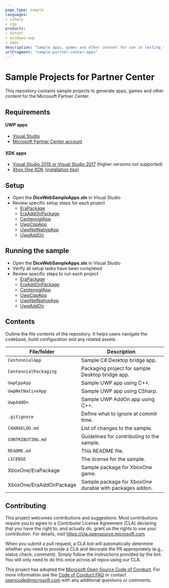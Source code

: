```yaml
---
page_type: sample
languages:
- csharp
- cpp
products:
- dotnet
- windows-uwp
- xbox
description: "Sample apps, games and other content for use in testing the Microsoft Partner Center."
urlFragment: "sample-partner-center-apps"
---
```


# Sample Projects for Partner Center

<!-- 
Guidelines on README format: https://review.docs.microsoft.com/help/onboard/admin/samples/concepts/readme-template?branch=master

Guidance on onboarding samples to docs.microsoft.com/samples: https://review.docs.microsoft.com/help/onboard/admin/samples/process/onboarding?branch=master

Taxonomies for products and languages: https://review.docs.microsoft.com/new-hope/information-architecture/metadata/taxonomies?branch=master
-->

This repository contains sample projects to generate apps, games and other content for the Microsoft Partner Center.

## Requirements

#### UWP apps
- [Visual Studio](https://visualstudio.microsoft.com/downloads/)
- [Microsoft Partner Center account](https://partner.microsoft.com/en-us/dashboard/home)

#### XDK apps
* [Visual Studio 2015 or Visual Studio 2017](https://visualstudio.microsoft.com/downloads/) (higher versions not supported)
* [Xbox One XDK](https://www.microsoft.com/en-us/software-download/devcenter) ([installation tips](XboxOne/XDK_Installation_Tips.md))



## Setup

- Open the **DiceWebSampleApps.sln** in Visual Studio
- Review specific setup steps for each project
  - [EraPackage](XboxOne/EraPackage/README.md)
  - [EraAddOnPackage](XboxOne/EraAddOnPackage/README.md)
  - [CentennialApp](CentennialApp/README.md)
  - [UwpCppApp](UwpCppApp/README.md)
  - [UwpNetNativeApp](UwpNetNativeApp/README.md)
  - [UwpAddOn](UwpAddOn/README.md)

## Running the sample

- Open the **DiceWebSampleApps.sln** in Visual Studio
- Verify all setup tasks have been completed
- Review specific steps to run each project
  - [EraPackage](XboxOne/EraPackage/README.md)
  - [EraAddOnPackage](XboxOne/EraAddOnPackage/README.md)
  - [CentennialApp](CentennialApp/README.md)
  - [UwpCppApp](UwpCppApp/README.md)
  - [UwpNetNativeApp](UwpNetNativeApp/README.md)
  - [UwpAddOn](UwpAddOn/README.md)

## Contents

Outline the file contents of the repository. It helps users navigate the codebase, build configuration and any related assets.

| File/folder       | Description                                |
|-------------------|--------------------------------------------|
| `CentennialApp` | Sample C# Desktop bridge app.                  |
| `CentennialPackaging` | Packaging project for sample Desktop bridge app. |
| `UwpCppApp`       | Sample UWP app using C++.                  |
| `UwpNetNativeApp` | Sample UWP app using CSharp.               |
| `UwpAddOn`       | Sample UWP AddOn app using C++.            |
| `.gitignore`      | Define what to ignore at commit time.      |
| `CHANGELOG.md`    | List of changes to the sample.             |
| `CONTRIBUTING.md` | Guidelines for contributing to the sample. |
| `README.md`       | This README file.                          |
| `LICENSE`         | The license for the sample.                |
| XboxOne/EraPackage | Sample package for XboxOne game. |
| XboxOne/EraAddOnPackage | Sample package for XboxOne durable with packages addon. |

## Contributing

This project welcomes contributions and suggestions.  Most contributions require you to agree to a
Contributor License Agreement (CLA) declaring that you have the right to, and actually do, grant us
the rights to use your contribution. For details, visit https://cla.opensource.microsoft.com.

When you submit a pull request, a CLA bot will automatically determine whether you need to provide
a CLA and decorate the PR appropriately (e.g., status check, comment). Simply follow the instructions
provided by the bot. You will only need to do this once across all repos using our CLA.

This project has adopted the [Microsoft Open Source Code of Conduct](https://opensource.microsoft.com/codeofconduct/).
For more information see the [Code of Conduct FAQ](https://opensource.microsoft.com/codeofconduct/faq/) or
contact [opencode@microsoft.com](mailto:opencode@microsoft.com) with any additional questions or comments.
